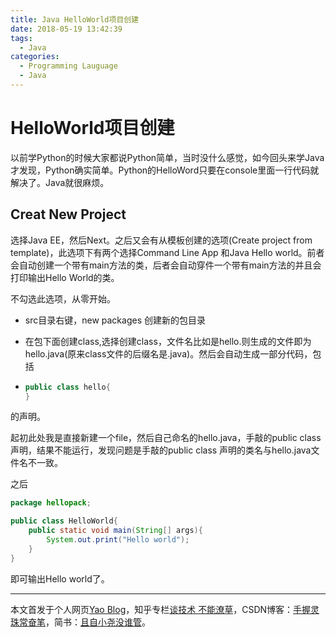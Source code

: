 ```yaml
---
title: Java HelloWorld项目创建
date: 2018-05-19 13:42:39
tags:
  - Java
categories:
  - Programming Lauguage
  - Java
---
```

# HelloWorld项目创建

以前学Python的时候大家都说Python简单，当时没什么感觉，如今回头来学Java才发现，Python确实简单。Python的HelloWord只要在console里面一行代码就解决了。Java就很麻烦。

## Creat New Project
选择Java EE，然后Next。之后又会有从模板创建的选项(Create project from template)，此选项下有两个选择Command Line App 和Java Hello world。前者会自动创建一个带有main方法的类，后者会自动穿件一个带有main方法的并且会打印输出Hello World的类。

不勾选此选项，从零开始。

* src目录右键，new packages 创建新的包目录

* 在包下面创建class,选择创建class，文件名比如是hello.则生成的文件即为hello.java(原来class文件的后缀名是.java)。然后会自动生成一部分代码，包括
*
    ```java
    public class hello{
    }
    ```
的声明。

起初此处我是直接新建一个file，然后自己命名的hello.java，手敲的public class 声明，结果不能运行，发现问题是手敲的public class 声明的类名与hello.java文件名不一致。


之后

```java
package hellopack;

public class HelloWorld{
    public static void main(String[] args){
        System.out.print("Hello world");
    }
}
```
即可输出Hello world了。


***
本文首发于个人网页[Yao Blog](http://liyaolife.com)，知乎专栏[谈技术 不能潦草](https://zhuanlan.zhihu.com/c_175317330)，CSDN博客：[手握灵珠常奋笔](https://blog.csdn.net/GeneralLi95)，简书：[且自小尧没谁管](https://www.jianshu.com/u/2ad44a001d34)。
